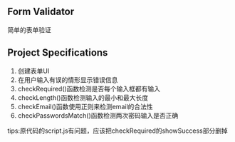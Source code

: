 ## Form Validator
简单的表单验证

## Project Specifications
1. 创建表单UI
2. 在用户输入有误的情形显示错误信息
3. checkRequired()函数检测是否每个输入框都有输入
4. checkLength()函数检测输入的最小和最大长度
5. checkEmail()函数使用正则来检测email的合法性
6. checkPasswordsMatch()函数检测两次密码输入是否正确


tips:原代码的script.js有问题，应该把checkRequired的showSuccess部分删掉
